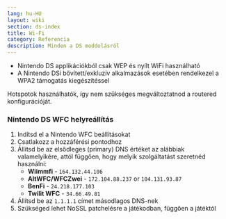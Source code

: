 ```yaml
---
lang: hu-HU
layout: wiki
section: ds-index
title: Wi-Fi
category: Referencia
description: Minden a DS moddolásról
---
```


- Nintendo DS applikációkból csak WEP és nyílt WiFi használható
- A Nintendo DSi bővített/exkluzív alkalmazások esetében rendelkezel a WPA2 támogatás kiegészítéssel

Hotspotok használhatók, így nem szükséges megváltoztatnod a routered konfigurációját.

### Nintendo DS WFC helyreállítás

1. Indítsd el a Nintendo WFC beállításokat
1. Csatlakozz a hozzáférési pontodhoz
1. Állítsd be az elsődleges (primary) DNS értéket az alábbiak valamelyikére, attól függően, hogy melyik szolgáltatást szeretnéd használni:
   - **Wiimmfi** - `164.132.44.106`
   - **AltWFC/WFCZwei** - `172.104.88.237` or `104.131.93.87`
   - **BenFi** - `24.218.177.103`
   - **Twilit WFC** - `34.66.49.81`
1. Állítsd be az `1.1.1.1` címet másodlagos DNS-nek
1. Szükséged lehet NoSSL patchelésre a játékodban, függően a játéktól

